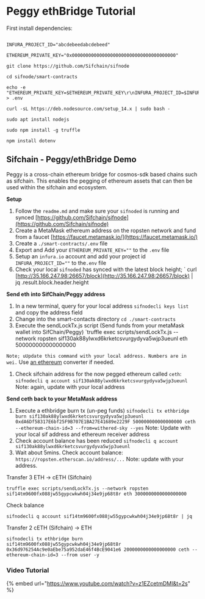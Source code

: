 # Peggy ethBridge Tutorial

First install dependencies:

```text

INFURA_PROJECT_ID="abcdebeedabcdebeed"

ETHEREUM_PRIVATE_KEY="0x00000000000000000000000000000000000000"

git clone https://github.com/Sifchain/sifnode

cd sifnode/smart-contracts

echo -e "ETHEREUM_PRIVATE_KEY=$ETHEREUM_PRIVATE_KEY\r\nINFURA_PROJECT_ID=$INFURA_PROJECT_ID" > .env

curl -sL https://deb.nodesource.com/setup_14.x | sudo bash -

sudo apt install nodejs

sudo npm install -g truffle

npm install dotenv

```

## Sifchain - Peggy/ethBridge Demo <a id="sifchain---peggyethbridge-demo"></a>

Peggy is a cross-chain ethereum bridge for cosmos-sdk based chains such as sifchain. This enables the pegging of ethereum assets that can then be used within the sifchain and ecosystem.

**Setup**

1. Follow the `readme.md` and make sure your `sifnoded` is running and synced [https://github.com/Sifchain/sifnode](https://github.com/Sifchain/sifnode)
2. Create a MetaMask ethereum address on the ropsten network and fund from a faucet [https://faucet.metamask.io/](https://faucet.metamask.io/)
3. Create a `./smart-contracts/.env` file
4. Export and Add your `ETHEREUM_PRIVATE_KEY=""` to the `.env` file
5. Setup an `infura.io` account and add your project id `INFURA_PROJECT_ID=""` to the`.env` file
6. Check your local `sifnoded` has synced with the latest block height; \` curl [http://35.166.247.98:26657/block](http://35.166.247.98:26657/block) \| jq .result.block.header.height



**Send eth into SifChain/Peggy address**

1. In a new terminal, query for your local address `sifnodecli keys list` and copy the address field
2. Change into the smart-contacts directory `cd ./smart-contracts`
3. Execute the sendLockTx.js script \(Send funds from your metaMask wallet into SifChain/Peggy\) \`truffle exec scripts/sendLockTx.js --network ropsten sif130ak88ylwxd6krketcsvurgydyva5wjp3ueunl eth 500000000000000000

`Note; uUpdate this command with your local address. Numbers are in wei.` Use [an ethereum](https://converter.murkin.me/) converter if needed.

1. Check sifchain address for the now pegged ethereum called `ceth`: `sifnodecli q account sif130ak88ylwxd6krketcsvurgydyva5wjp3ueunl` Note: again, update with your local address

**Send ceth back to your MetaMask address**

1. Execute a ethbridge burn tx \(un-peg funds\) `sifnodecli tx ethbridge burn sif130ak88ylwxd6krketcsvurgydyva5wjp3ueunl 0xdA6Df58317E6bf25F9B707E1BA27E41689e2229F 500000000000000000 ceth --ethereum-chain-id=3 --from=withered-sky --yes` Note: Update with your local sif address and ethereum receiver address
2. Check account balance has been reduced `sifnodecli q account sif130ak88ylwxd6krketcsvurgydyva5wjp3ueunl`
3. Wait about 5mins. Check account balance: `https://ropsten.etherscan.io/address/...` Note: update with your address.

Transfer 3 ETH -&gt; cETH \(Sifchain\)

`truffle exec scripts/sendLockTx.js --network ropsten sif14tm9600fx088jw55gypcwkwh04j34e9jp68t8r eth 3000000000000000000`

Check balance

`sifnodecli q account sif14tm9600fx088jw55gypcwkwh04j34e9jp68t8r | jq`

Transfer 2 cETH \(Sifchain\) -&gt; ETH

`sifnodecli tx ethbridge burn sif14tm9600fx088jw55gypcwkwh04j34e9jp68t8r 0x36d976254Ac9e0aEbe75a952daE46f4BcE9041e6 2000000000000000000 ceth --ethereum-chain-id=3 --from user -y`



### Video Tutorial

{% embed url="https://www.youtube.com/watch?v=z1EZcetmDMI&t=2s" %}



